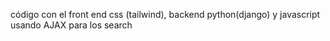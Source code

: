 código con el front end css (tailwind), backend python(django) y javascript usando AJAX para los search
